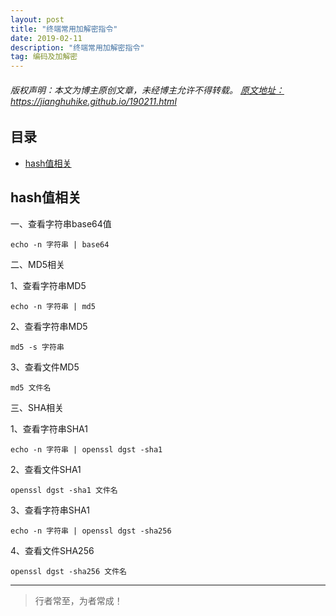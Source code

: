 ```yaml
---
layout: post
title: "终端常用加解密指令"
date: 2019-02-11 
description: "终端常用加解密指令"
tag: 编码及加解密
--- 
```


<h6>
  版权声明：本文为博主原创文章，未经博主允许不得转载。
  <a target="_blank" href="https://jianghuhike.github.io/190211.html">
  原文地址：https://jianghuhike.github.io/190211.html 
  </a>
</h6>


## 目录
* [hash值相关](#content0)




<!-- ************************************************ -->
## <a id="content1"></a>hash值相关

一、查看字符串base64值
```
echo -n 字符串 | base64
```

二、MD5相关

1、查看字符串MD5
```
echo -n 字符串 | md5
```

2、查看字符串MD5
```
md5 -s 字符串
```

3、查看文件MD5
```
md5 文件名
```

三、SHA相关

1、查看字符串SHA1
```
echo -n 字符串 | openssl dgst -sha1
```

2、查看文件SHA1
```
openssl dgst -sha1 文件名
```

3、查看字符串SHA1
```
echo -n 字符串 | openssl dgst -sha256
```

4、查看文件SHA256
```
openssl dgst -sha256 文件名
```




----------
>  行者常至，为者常成！



